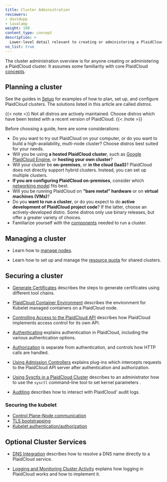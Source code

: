 ```yaml
---
title: Cluster Administration
reviewers:
- davidopp
- lavalamp
weight: 100
content_type: concept
description: >
  Lower-level detail relevant to creating or administering a PlaidCloud cluster.
no_list: true
---
```


<!-- overview -->
The cluster administration overview is for anyone creating or administering a PlaidCloud cluster.
It assumes some familiarity with core PlaidCloud [concepts](/docs/concepts/).


<!-- body -->
## Planning a cluster

See the guides in [Setup](/docs/setup/) for examples of how to plan, set up, and configure PlaidCloud clusters. The solutions listed in this article are called *distros*.

   {{< note  >}}
   Not all distros are actively maintained. Choose distros which have been tested with a recent version of PlaidCloud.
   {{< /note >}}

Before choosing a guide, here are some considerations:

 - Do you want to try out PlaidCloud on your computer, or do you want to build a high-availability, multi-node cluster? Choose distros best suited for your needs.
 - Will you be using **a hosted PlaidCloud cluster**, such as [Google PlaidCloud Engine](https://cloud.google.com/PlaidCloud-engine/), or **hosting your own cluster**?
 - Will your cluster be **on-premises**, or **in the cloud (IaaS)**? PlaidCloud does not directly support hybrid clusters. Instead, you can set up multiple clusters.
 - **If you are configuring PlaidCloud on-premises**, consider which [networking model](/docs/concepts/cluster-administration/networking/) fits best.
 - Will you be running PlaidCloud on **"bare metal" hardware** or on **virtual machines (VMs)**?
 - Do you **want to run a cluster**, or do you expect to do **active development of PlaidCloud project code**? If the
   latter, choose an actively-developed distro. Some distros only use binary releases, but
   offer a greater variety of choices.
 - Familiarize yourself with the [components](/docs/concepts/overview/components/) needed to run a cluster.


## Managing a cluster

* Learn how to [manage nodes](/docs/concepts/architecture/nodes/).

* Learn how to set up and manage the [resource quota](/docs/concepts/policy/resource-quotas/) for shared clusters.

## Securing a cluster

* [Generate Certificates](/docs/tasks/administer-cluster/certificates/) describes the steps to generate certificates using different tool chains.

* [PlaidCloud Container Environment](/docs/concepts/containers/container-environment/) describes the environment for Kubelet managed containers on a PlaidCloud node.

* [Controlling Access to the PlaidCloud API](/docs/concepts/security/controlling-access) describes how PlaidCloud implements access control for its own API.

* [Authenticating](/docs/reference/access-authn-authz/authentication/) explains authentication in PlaidCloud, including the various authentication options.

* [Authorization](/docs/reference/access-authn-authz/authorization/) is separate from authentication, and controls how HTTP calls are handled.

* [Using Admission Controllers](/docs/reference/access-authn-authz/admission-controllers/) explains plug-ins which intercepts requests to the PlaidCloud API server after authentication and authorization.

* [Using Sysctls in a PlaidCloud Cluster](/docs/tasks/administer-cluster/sysctl-cluster/) describes to an administrator how to use the `sysctl` command-line tool to set kernel parameters .

* [Auditing](/docs/tasks/debug-application-cluster/audit/) describes how to interact with PlaidCloud' audit logs.

### Securing the kubelet
  * [Control Plane-Node communication](/docs/concepts/architecture/control-plane-node-communication/)
  * [TLS bootstrapping](/docs/reference/command-line-tools-reference/kubelet-tls-bootstrapping/)
  * [Kubelet authentication/authorization](/docs/reference/command-line-tools-reference/kubelet-authentication-authorization/)

## Optional Cluster Services

* [DNS Integration](/docs/concepts/services-networking/dns-pod-service/) describes how to resolve a DNS name directly to a PlaidCloud service.

* [Logging and Monitoring Cluster Activity](/docs/concepts/cluster-administration/logging/) explains how logging in PlaidCloud works and how to implement it.
